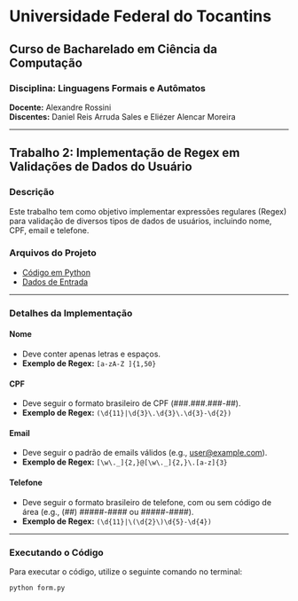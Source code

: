 # Universidade Federal do Tocantins
## Curso de Bacharelado em Ciência da Computação
### Disciplina: Linguagens Formais e Autômatos
**Docente:** Alexandre Rossini  
**Discentes:** Daniel Reis Arruda Sales e Eliézer Alencar Moreira

---

## Trabalho 2: Implementação de Regex em Validações de Dados do Usuário

### Descrição
Este trabalho tem como objetivo implementar expressões regulares (Regex) para validação de diversos tipos de dados de usuários, incluindo nome, CPF, email e telefone.

### Arquivos do Projeto
- [Código em Python](./form.py)
- [Dados de Entrada](./form.txt)

---

### Detalhes da Implementação

#### Nome
- Deve conter apenas letras e espaços.
- **Exemplo de Regex:** `[a-zA-Z ]{1,50}`

#### CPF
- Deve seguir o formato brasileiro de CPF (###.###.###-##).
- **Exemplo de Regex:** `(\d{11}|\d{3}\.\d{3}\.\d{3}-\d{2})`

#### Email
- Deve seguir o padrão de emails válidos (e.g., user@example.com).
- **Exemplo de Regex:** `[\w\._]{2,}@[\w\._]{2,}\.[a-z]{3}`

#### Telefone
- Deve seguir o formato brasileiro de telefone, com ou sem código de área (e.g., (##) #####-#### ou #####-####).
- **Exemplo de Regex:** `(\d{11}|\(\d{2}\)\d{5}-\d{4})`

---

### Executando o Código
Para executar o código, utilize o seguinte comando no terminal:
```sh
python form.py
